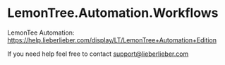 # LemonTree.Automation.Workflows

LemonTee Automation: https://help.lieberlieber.com/display/LT/LemonTree+Automation+Edition


If you need help feel free to contact support@lieberlieber.com
